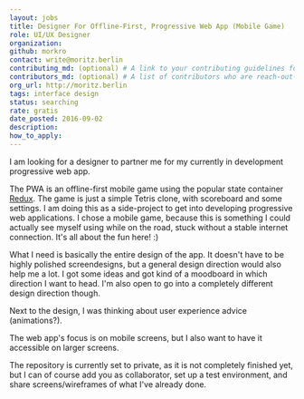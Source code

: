 ```yaml
---
layout: jobs
title: Designer For Offline-First, Progressive Web App (Mobile Game)
role: UI/UX Designer
organization:
github: morkro
contact: write@moritz.berlin
contributing_md: (optional) # A link to your contributing guidelines for newcomers
contributors_md: (optional) # A list of contributors who are reach-out-able.
org_url: http://moritz.berlin
tags: interface design
status: searching
rate: gratis
date_posted: 2016-09-02
description:
how_to_apply:
---
```


I am looking for a designer to partner me for my currently in development progressive web app.

The PWA is an offline-first mobile game using the popular state container [Redux](http://redux.js.org). The game is just a simple Tetris clone, with scoreboard and some settings. I am doing this as a side-project to get into developing progressive web applications. I chose a mobile game, because this is something I could actually see myself using while on the road, stuck without a stable internet connection. It's all about the fun here! :)

What I need is basically the entire design of the app. It doesn't have to be highly polished screendesigns, but a general design direction would also help me a lot. I got some ideas and got kind of a moodboard in which direction I want to head. I'm also open to go into a completely different design direction though.

Next to the design, I was thinking about user experience advice (animations?).

The web app's focus is on mobile screens, but I also want to have it accessible on larger screens.

The repository is currently set to private, as it is not completely finished yet, but I can of course add you as collaborator, set up a test environment, and share screens/wireframes of what I've already done.
